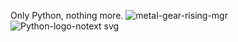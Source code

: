 Only Python, nothing more.
![metal-gear-rising-mgr](https://user-images.githubusercontent.com/112687355/204052632-984bf918-057e-4563-861b-0da0e86ca21f.gif) 
![Python-logo-notext svg](https://user-images.githubusercontent.com/112687355/204052879-b14155ab-7438-4aa0-b625-432366d3510a.png)
